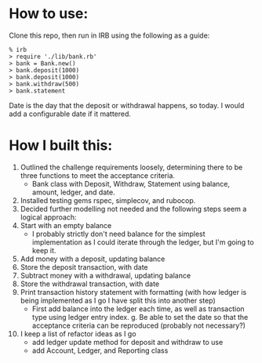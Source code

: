 # How to use:
Clone this repo, then run in IRB using the following as a guide:
```
% irb
> require './lib/bank.rb'
> bank = Bank.new()
> bank.deposit(1000)
> bank.deposit(1000)
> bank.withdraw(500)
> bank.statement
```
Date is the day that the deposit or withdrawal happens, so today.  I would add a configurable date if it mattered.

# How I built this:

1. Outlined the challenge requirements loosely, determining there to be three functions to meet the acceptance criteria.
    * Bank class with Deposit, Withdraw, Statement using balance, amount, ledger, and date.
2. Installed testing gems rspec, simplecov, and rubocop.
3. Decided further modelling not needed and the following steps seem a logical approach:
  1. Start with an empty balance
        * I probably strictly don't need balance for the simplest implementation as I could iterate through the ledger, but I'm going to keep it.
  2. Add money with a deposit, updating balance
  3. Store the deposit transaction, with date
  4. Subtract money with a withdrawal, updating balance
  5. Store the withdrawal transaction, with date
  6. Print transaction history statement with formatting (with how ledger is being implemented as I go I have split this into another step)
        * First add balance into the ledger each time, as well as transaction type using ledger entry index.
  g. Be able to set the date so that the acceptance criteria can be reproduced (probably not necessary?)
4. I keep a list of refactor ideas as I go
    * add ledger update method for deposit and withdraw to use
    * add Account, Ledger, and Reporting class
